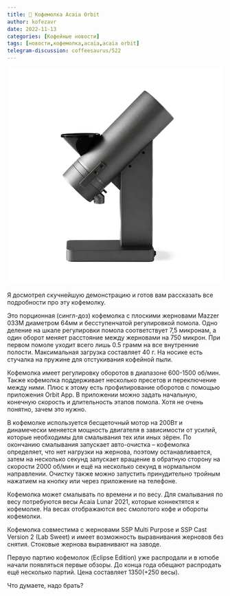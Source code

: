 ```yaml
---
title: 📰 Кофемолка Acaia Orbit
author: kofezavr
date: 2022-11-13
categories: [Кофейные новости]
tags: [новости,кофемолка,acaia,acaia orbit]
telegram-discussion: coffeesaurus/522
--- 
```

![Кофемолка Acaia Orbit](/assets/img/posts/22/11/acaia-orbit.jpg)

Я досмотрел скучнейшую демонстрацию и готов вам рассказать все подробности про эту кофемолку.

Это порционная (сингл-доз) кофемолка с плоскими жерновами Mazzer 033M диаметром 64мм и бесступенчатой регулировкой помола. Одно деление на шкале регулировки помола соответствует 7,5 микронам, а один оборот меняет расстояние между жерновами на 750 микрон. При первом помоле уходит всего лишь 0.5 грамм на все внутренние полости. Максимальная загрузка составляет 40 г. На носике есть стучалка на пружине для отстукивания кофейной пыли.

Кофемолка имеет регулировку оборотов в диапазоне 600-1500 об/мин. Также кофемолка поддерживает несколько пресетов и переключение между ними. Плюс к этому есть профилирование оборотов с помощью приложения Orbit App. В приложении можно задать начальную, конечную скорость и длительность этапов помола. Хотя не очень понятно, зачем это нужно.

<!--more-->

В кофемолке используется бесщеточный мотор на 200Вт и динамечески меняется мощность двигателя в зависимости от усилий, которые необходимы для смалывания тех или иных зёрен. По окончанию смалывания запускает авто-очистка – кофемолка определяет, что нет нагрузки на жернова, поэтому останавливается, затем на несколько секунд запускает вращение в обратную сторону на скорости 2000 об/мин и ещё на несколько секунд в нормальном направлении. Очистку также можно запустить принудительно тройным нажатием на кнопку или через приложение на телефоне.

Кофемолка может смалывать по времени и по весу. Для смалывания по весу потребуются весы Acaia Lunar 2021, которые коннектятся к кофемолке. На весах отображаются вес смолотого кофе и обороты кофемолки.

Кофемолка совместима с жерновами SSP Multi Purpose и SSP Cast Version 2 (Lab Sweet) и имеет возможность выравнивания жерновов без снятия. Стоковые жернова выравнивают на заводе.

Первую партию кофемолок (Eclipse Edition) уже распродали и в ютюбе начали появляться первые обзоры. До конца года обещают распродать ещё несколько партий. Цена составляет $1350 (+$250 весы).

Что думаете, надо брать?